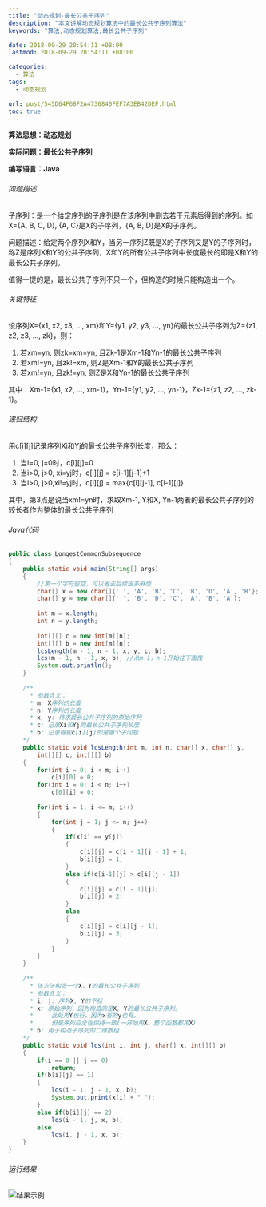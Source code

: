 ```yaml
---
title: "动态规划-最长公共子序列"
description: "本文讲解动态规划算法中的最长公共子序列算法"
keywords: "算法,动态规划算法,最长公共子序列"

date: 2018-09-29 20:54:11 +08:00
lastmod: 2018-09-29 20:54:11 +08:00

categories:
  - 算法
tags:
  - 动态规划

url: post/545D64F68F2A4736840FEF7A3EB42DEF.html
toc: true
---
```


**算法思想：动态规划**

**实际问题：最长公共子序列**

**编写语言：Java**

<!--More-->

###### 问题描述

子序列：是一个给定序列的子序列是在该序列中删去若干元素后得到的序列。如X={A, B, C, D}, {A, C}是X的子序列，{A, B, D}是X的子序列。

问题描述：给定两个序列X和Y，当另一序列Z既是X的子序列又是Y的子序列时，称Z是序列X和Y的公共子序列，X和Y的所有公共子序列中长度最长的即是X和Y的最长公共子序列。

值得一提的是，最长公共子序列不只一个，但构造的时候只能构造出一个。

###### 关键特征

设序列X={x1, x2, x3, ..., xm}和Y={y1, y2, y3, ..., yn}的最长公共子序列为Z={z1, z2, z3, ..., zk}，则：
1. 若xm=yn, 则zk=xm=yn, 且Zk-1是Xm-1和Yn-1的最长公共子序列
2. 若xm!=yn, 且zk!=xm, 则Z是Xm-1和Y的最长公共子序列
3. 若xm!=yn, 且zk!=yn, 则Z是X和Yn-1的最长公共子序列

其中：Xm-1={x1, x2, ..., xm-1}，Yn-1={y1, y2, ..., yn-1}，Zk-1={z1, z2, ..., zk-1}。

###### 递归结构

用c[i][j]记录序列Xi和Yj的最长公共子序列长度，那么：
1. 当i=0, j=0时，c[i][j]=0
2. 当i>0, j>0, xi=yj时，c[i][j] = c[i-1][j-1]+1
3. 当i>0, j>0,xi!=yj时，c[i][j] = max{c[i][j-1], c[i-1][j]}

其中，第3点是说当xm!=yn时，求取Xm-1, Y和X, Yn-1两者的最长公共子序列的较长者作为整体的最长公共子序列

###### Java代码

```Java
public class LongestCommonSubsequence
{
    public static void main(String[] args)
    {
        //第一个字符留空，可以省去后续很多麻烦
        char[] x = new char[]{' ', 'A', 'B', 'C', 'B', 'D', 'A', 'B'};
        char[] y = new char[]{' ', 'B', 'D', 'C', 'A', 'B', 'A'};
        
        int m = x.length;
        int n = y.length;
        
        int[][] c = new int[m][n];
        int[][] b = new int[m][n];
        lcsLength(m - 1, n - 1, x, y, c, b);
        lcs(m - 1, n - 1, x, b); //从m-1，n-1开始往下面找
        System.out.println();
    }
    
    /**
      * 参数含义：
      * m: X序列的长度
      * n: Y序列的长度
      * x, y: 待求最长公共子序列的原始序列
      * c: 记录Xi和Yj的最长公共子序列长度
      * b: 记录得到c[i][j]的是哪个子问题
    */
    public static void lcsLength(int m, int n, char[] x, char[] y, 
        int[][] c, int[][] b)
    {
        for(int i = 0; i < m; i++)
            c[i][0] = 0;
        for(int i = 0; i < n; i++)
            c[0][i] = 0;
        
        for(int i = 1; i <= m; i++)
        {
            for(int j = 1; j <= n; j++)
            {
                if(x[i] == y[j])
                {
                    c[i][j] = c[i - 1][j - 1] + 1;
                    b[i][j] = 1;
                }
                else if(c[i-1][j] > c[i][j - 1])
                {
                    c[i][j] = c[i - 1][j];
                    b[i][j] = 2;
                }
                else
                {
                    c[i][j] = c[i][j - 1];
                    b[i][j] = 3;
                }
            }
        }
    }
    
    /**
      * 该方法构造一个X，Y的最长公共子序列
      * 参数含义：
      * i, j: 序列X, Y的下标
      * x: 原始序列，因为构造的是X, Y的最长公共子序列。
      *     此处用Y也行，因为x有的y也有。
      *     但是序列应全程保持一致(一开始用X，整个函数都用X)
      * b: 用于构造子序列的二维数组
    */
    public static void lcs(int i, int j, char[] x, int[][] b)
    {
        if(i == 0 || j == 0)
            return;
        if(b[i][j] == 1)
        {
            lcs(i - 1, j - 1, x, b);
            System.out.print(x[i] + " ");
        }
        else if(b[i][j] == 2)
            lcs(i - 1, j, x, b);
        else
            lcs(i, j - 1, x, b);
    }
}
```

###### 运行结果

![结果示例](/imgs/动态规划-最长公共子序列.jpg)